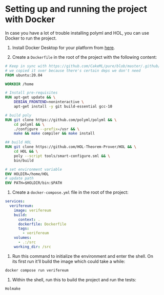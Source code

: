 # Setting up and running the project with Docker

In case you have a lot of trouble installing polyml and HOL, you can use Docker to run the project.

1. Install Docker Desktop for your platform from [here](https://docs.docker.com/desktop/).

1. Create a `Dockerfile` in the root of the project with the following content:

```Dockerfile
# Keep in sync with https://github.com/CakeML/pure/blob/master/.github/Dockerfile
# we copied it over because there's certain deps we don't need
FROM ubuntu:20.04

WORKDIR /home

# Install pre-requisites
RUN apt-get update && \
    DEBIAN_FRONTEND=noninteractive \
    apt-get install -y git build-essential gcc-10

# build poly
RUN git clone https://github.com/polyml/polyml && \
    cd polyml && \
    ./configure --prefix=/usr && \
    make && make compiler && make install

## build HOL
RUN git clone https://github.com/HOL-Theorem-Prover/HOL && \
    cd HOL && \
    poly --script tools/smart-configure.sml && \
    bin/build

# set environment variable
ENV HOLDIR=/home/HOL
# update path
ENV PATH=$HOLDIR/bin:$PATH
```

1. Create a `docker-compose.yml` file in the root of the project:

```yaml
services:
  verifereum:
    image: verifereum
    build:
      context: .
      dockerfile: Dockerfile
      tags:
        - verifereum
    volumes:
      - .:/src
    working_dir: /src
```

1. Run this command to initialize the environment and enter the shell. On its first run it'll build the image which could take a while:

```sh
docker compose run verifereum
```

1. Within the shell, run this to build the project and run the tests:

```sh
Holmake
```
